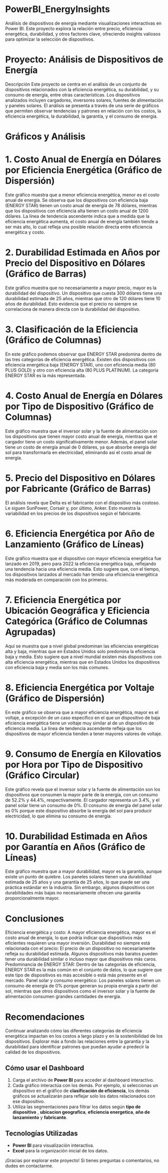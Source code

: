 # PowerBI_EnergyInsights
Análisis de dispositivos de energía mediante visualizaciones interactivas en Power BI. Este proyecto explora la relación entre precio, eficiencia energética, durabilidad, y otros factores clave, ofreciendo insights valiosos para optimizar la selección de dispositivos.

# Proyecto: Análisis de Dispositivos de Energía
Descripción
Este proyecto se centra en el análisis de un conjunto de dispositivos relacionados con la eficiencia energética, su durabilidad, y su consumo de energía, entre otras características. Los dispositivos analizados incluyen cargadores, inversores solares, fuentes de alimentación y paneles solares. El análisis se presenta a través de una serie de gráficos que permiten observar tendencias y patrones en relación con los costos, la eficiencia energética, la durabilidad, la garantía, y el consumo de energía.

# Gráficos y Análisis
# 1. Costo Anual de Energía en Dólares por Eficiencia Energética (Gráfico de Dispersión)
Este gráfico muestra que a menor eficiencia energética, menor es el costo anual de energía. Se observa que los dispositivos con eficiencia baja (ENERGY STAR) tienen un costo anual de energía de 78 dólares, mientras que los dispositivos con eficiencia alta tienen un costo anual de 1200 dólares. La línea de tendencia ascendente indica que a medida que la eficiencia energética aumenta, el costo anual de energía también tiende a ser más alto, lo cual refleja una posible relación directa entre eficiencia energética y costo.

# 2. Durabilidad Estimada en Años por Precio del Dispositivo en Dólares (Gráfico de Barras)
Este gráfico muestra que no necesariamente a mayor precio, mayor es la durabilidad del dispositivo. Un dispositivo que cuesta 300 dólares tiene una durabilidad estimada de 25 años, mientras que otro de 120 dólares tiene 10 años de durabilidad. Esto evidencia que el precio no siempre se correlaciona de manera directa con la durabilidad del dispositivo.

# 3. Clasificación de la Eficiencia (Gráfico de Columnas)
En este gráfico podemos observar que ENERGY STAR predomina dentro de las tres categorías de eficiencia energética. Existen dos dispositivos con eficiencia energética baja (ENERGY STAR), uno con eficiencia media (80 PLUS GOLD) y otro con eficiencia alta (80 PLUS PLATINUM). La categoría ENERGY STAR es la más representada.

# 4. Costo Anual de Energía en Dólares por Tipo de Dispositivo (Gráfico de Columnas)
Este gráfico muestra que el inversor solar y la fuente de alimentación son los dispositivos que tienen mayor costo anual de energía, mientras que el cargador tiene un costo significativamente menor. Además, el panel solar tiene un costo de energía anual de 0 dólares, ya que absorbe energía del sol para transformarla en electricidad, eliminando así el costo anual de energía.

# 5. Precio del Dispositivo en Dólares por Fabricante (Gráfico de Barras)
El análisis revela que Delta es el fabricante con el dispositivo más costoso. Le siguen SunPower, Corsair y, por último, Anker. Esto muestra la variabilidad en los precios de los dispositivos según el fabricante.

# 6. Eficiencia Energética por Año de Lanzamiento (Gráfico de Líneas)
Este gráfico muestra que el dispositivo con mayor eficiencia energética fue lanzado en 2019, pero para 2022 la eficiencia energética baja, reflejando una tendencia hacia una eficiencia media. Esto sugiere que, con el tiempo, los dispositivos lanzados al mercado han tenido una eficiencia energética más moderada en comparación con los primeros.

# 7. Eficiencia Energética por Ubicación Geográfica y Eficiencia Categórica (Gráfico de Columnas Agrupadas)
Aquí se muestra que a nivel global predominan las eficiencias energéticas alta y baja, mientras que en Estados Unidos solo predomina la eficiencia baja y media. Esto sugiere que a nivel mundial existen más dispositivos con alta eficiencia energética, mientras que en Estados Unidos los dispositivos con eficiencia baja y media son los más comunes.

# 8. Eficiencia Energética por Voltaje (Gráfico de Dispersión)
En este gráfico se observa que a mayor eficiencia energética, mayor es el voltaje, a excepción de un caso específico en el que un dispositivo de baja eficiencia energética tiene un voltaje muy similar al de un dispositivo de eficiencia media. La línea de tendencia ascendente refleja que los dispositivos de mayor eficiencia tienden a tener mayores valores de voltaje.

# 9. Consumo de Energía en Kilovatios por Hora por Tipo de Dispositivo (Gráfico Circular)
Este gráfico revela que el inversor solar y la fuente de alimentación son los dispositivos que consumen la mayor parte de la energía, con un consumo de 52.2% y 44.4%, respectivamente. El cargador representa un 3.4%, y el panel solar tiene un consumo de 0%. El consumo de energía del panel solar es 0% porque este dispositivo absorbe la energía del sol para producir electricidad, lo que elimina su consumo de energía.

# 10. Durabilidad Estimada en Años por Garantía en Años (Gráfico de Líneas)
Este gráfico muestra que a mayor durabilidad, mayor es la garantía, aunque existe un punto de quiebre. Los paneles solares tienen una durabilidad estimada de 25 años y una garantía de 25 años, lo que puede ser una práctica estándar en la industria. Sin embargo, algunos dispositivos con durabilidades más bajas no necesariamente ofrecen una garantía proporcionalmente mayor.

# Conclusiones
Eficiencia energética y costo: A mayor eficiencia energética, mayor es el costo anual de energía, lo que podría indicar que dispositivos más eficientes requieren una mayor inversión.
Durabilidad no siempre está relacionada con el precio: El precio de un dispositivo no necesariamente refleja su durabilidad estimada. Algunos dispositivos más baratos pueden tener una durabilidad similar o incluso mayor que dispositivos más caros.
Predominancia de ENERGY STAR: Dentro de las categorías de eficiencia, ENERGY STAR es la más común en el conjunto de datos, lo que sugiere que este tipo de dispositivos es más accesible o está más presente en el mercado.
Panel solar y consumo energético: Los paneles solares tienen un consumo de energía de 0% porque generan su propia energía a partir del sol, mientras que otros dispositivos como el inversor solar y la fuente de alimentación consumen grandes cantidades de energía.

# Recomendaciones
Continuar analizando cómo las diferentes categorías de eficiencia energética impactan en los costos a largo plazo y en la sostenibilidad de los dispositivos.
Explorar más a fondo las relaciones entre la garantía y la durabilidad para identificar patrones que puedan ayudar a predecir la calidad de los dispositivos.


## Cómo usar el Dashboard

1. Carga el archivo de **Power BI** para acceder al dashboard interactivo.
2. Cada gráfico interactúa con los demás. Por ejemplo, si seleccionas un dispositivo en el gráfico de **clasificación de eficiencia**, los demás gráficos se actualizarán para reflejar solo los datos relacionados con ese dispositivo.
3. Utiliza las segmentaciones para filtrar los datos según **tipo de dispositivo** , **ubicacion geografica**, **eficiencia energetica**, **año de lanzamiento** y **fabricante**.

## Tecnologías Utilizadas

- **Power BI** para visualización interactiva.
- **Excel** para la organización inicial de los datos.

¡Gracias por explorar este proyecto! Si tienes preguntas o comentarios, no dudes en contactarme.

